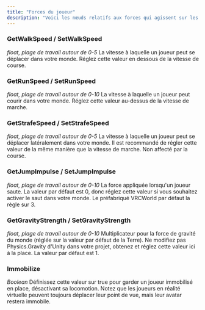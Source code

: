 ```yaml
---
title: "Forces du joueur"
description: "Voici les nœuds relatifs aux forces qui agissent sur les joueurs. Pour les nœuds concernant les positions des joueurs, consultez [Positions des joueurs](/worlds/udon/players/player-positions)"
---
```


### GetWalkSpeed / SetWalkSpeed
*float, plage de travail autour de 0-5*
La vitesse à laquelle un joueur peut se déplacer dans votre monde. Réglez cette valeur en dessous de la vitesse de course.

### GetRunSpeed / SetRunSpeed
*float, plage de travail autour de 0-10*
La vitesse à laquelle un joueur peut courir dans votre monde. Réglez cette valeur au-dessus de la vitesse de marche.

### GetStrafeSpeed / SetStrafeSpeed
*float, plage de travail autour de 0-5*
La vitesse à laquelle un joueur peut se déplacer latéralement dans votre monde. Il est recommandé de régler cette valeur de la même manière que la vitesse de marche. Non affecté par la course.

### GetJumpImpulse / SetJumpImpulse
*float, plage de travail autour de 0-10*
La force appliquée lorsqu'un joueur saute. La valeur par défaut est 0, donc réglez cette valeur si vous souhaitez activer le saut dans votre monde. Le préfabriqué VRCWorld par défaut la règle sur 3.

### GetGravityStrength / SetGravityStrength
*float, plage de travail autour de 0-10*
Multiplicateur pour la force de gravité du monde (réglée sur la valeur par défaut de la Terre). Ne modifiez pas Physics.Gravity d'Unity dans votre projet, obtenez et réglez cette valeur ici à la place. La valeur par défaut est 1.

### Immobilize
*Boolean*
Définissez cette valeur sur true pour garder un joueur immobilisé en place, désactivant sa locomotion. Notez que les joueurs en réalité virtuelle peuvent toujours déplacer leur point de vue, mais leur avatar restera immobile.